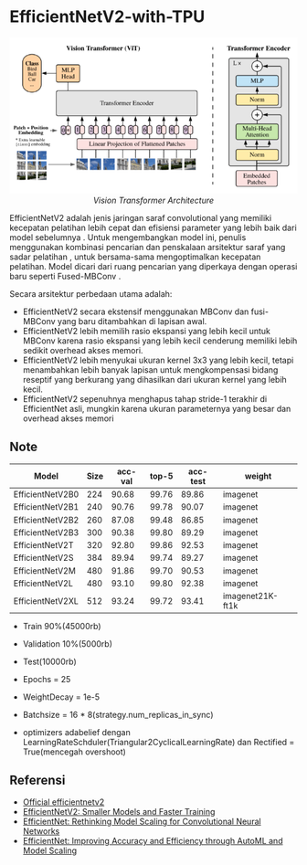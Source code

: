 # EfficientNetV2-with-TPU

<p align="center">
 <img src="https://github.com/sultanbst123/ViT_Vision-Transformer-and-EANet_External-Attention-Transformer/blob/main/images.png"><i>Vision Transformer Architecture</i>
</p>

EfficientNetV2 adalah jenis jaringan saraf convolutional yang memiliki kecepatan pelatihan lebih cepat dan efisiensi parameter yang lebih baik dari model sebelumnya . Untuk mengembangkan model ini, penulis menggunakan kombinasi pencarian dan penskalaan arsitektur saraf yang sadar pelatihan , untuk bersama-sama mengoptimalkan kecepatan pelatihan. Model dicari dari ruang pencarian yang diperkaya dengan operasi baru seperti Fused-MBConv .

Secara arsitektur perbedaan utama adalah:
- EfficientNetV2 secara ekstensif menggunakan MBConv dan fusi-MBConv yang baru ditambahkan di lapisan awal.
- EfficientNetV2 lebih memilih rasio ekspansi yang lebih kecil untuk MBConv karena rasio ekspansi yang lebih kecil cenderung memiliki lebih sedikit overhead akses memori.
- EfficientNetV2 lebih menyukai ukuran kernel 3x3 yang lebih kecil, tetapi menambahkan lebih banyak lapisan untuk mengkompensasi bidang reseptif yang berkurang yang dihasilkan dari ukuran kernel yang lebih kecil.
- EfficientNetV2 sepenuhnya menghapus tahap stride-1 terakhir di EfficientNet asli, mungkin karena ukuran parameternya yang besar dan overhead akses memori

## Note 


| Model               | Size  | acc-val| top-5 | acc-test | weight |
  | ----------------- | ----- | -----  | ----- | -----    | -----   |
  | EfficientNetV2B0  | 224   | 90.68  | 99.76 | 89.86    | imagenet |
  | EfficientNetV2B1  | 240   | 90.76  | 99.78 | 90.07    | imagenet |
  | EfficientNetV2B2  | 260   | 87.08  | 99.48 | 86.85    | imagenet |
  | EfficientNetV2B3  | 300   | 90.38  | 99.80 | 89.29    | imagenet |
  | EfficientNetV2T   | 320   | 92.80  | 99.86 | 92.53    | imagenet |
  | EfficientNetV2S   | 384   | 89.94  | 99.74 | 89.27    | imagenet |
  | EfficientNetV2M   | 480   | 91.86  | 99.70 | 90.53    | imagenet |
  | EfficientNetV2L   | 480   | 93.10  | 99.80 | 92.38    | imagenet |
  | EfficientNetV2XL  | 512   | 93.24  | 99.72 | 93.41    | imagenet21K-ft1k |

- Train 90%(45000rb)
- Validation 10%(5000rb) 
- Test(10000rb) 
- Epochs = 25
- WeightDecay = 1e-5
- Batchsize = 16 * 8(strategy.num_replicas_in_sync) 

- optimizers adabelief dengan LearningRateSchduler(Triangular2CyclicalLearningRate) dan Rectified = True(mencegah overshoot)


## Referensi

- [Official efficientnetv2](https://github.com/google/automl/tree/master/efficientnetv2)
- [EfficientNetV2: Smaller Models and Faster Training](https://arxiv.org/pdf/2104.00298) 
- [EfficientNet: Rethinking Model Scaling for Convolutional Neural Networks](https://arxiv.org/pdf/1905.11946) 
- [EfficientNet: Improving Accuracy and Efficiency through AutoML and Model Scaling](https://ai.googleblog.com/2019/05/efficientnet-improving-accuracy-and.html?m=1) 
